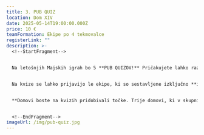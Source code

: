 ```yaml
---
title: 3. PUB QUIZ
location: Dom XIV
date: 2025-05-14T19:00:00.000Z
price: 10 €
teamFormation: Ekipe po 4 tekmovalce
registerLink: ""
description: >-
  <!--StartFragment-->


  Na letošnjih Majskih igrah bo 5 **PUB QUIZOV!** Pričakujete lahko raznovrstna vprašanja iz raznolikih tem in seveda mrzlo točeno Laško. 


  Na kvize se lahko prijavijo le ekipe, ki so sestavljene izključno **iz 4 članov, ki prihajajo z istega doma**. Prijave bomo obravnavali po ključu prvi pride prvi melje, vendar bomo upoštevali, da bodo domovi sorazmerno zastopani na kvizih. **Prijave potekajo do ponedeljka, 5. 5.** V torek, 6. 5., zvečer bodo ekipe, ki so se uvrstile na kvize, obveščene o terminu preko e-maila. Prijavo potrdite s plačilom prijavnine na INFO točki Majskih iger 2025. **S prijavami pohitite, saj so mesta zelo omejena.**


  **Domovi boste na kvizih pridobivali točke. Trije domovi, ki v skupni razvrstitvi pridobite največ točk, boste prejeli 8, 6 in 4 točke za 1., 2. in 3. mesto, ki se bodo upoštevale v skupni seštevek športov za naziv najboljšega doma Majskih iger 2025. Zmagovalna ekipa vsakega kviza prejme nagrado.**


  <!--EndFragment-->
imageUrl: /img/pub-quiz.jpg
---
```

